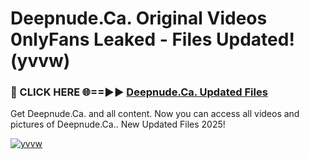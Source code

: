 # Deepnude.Ca. Original Videos 0nlyFans Leaked - Files Updated! (yvvw)

<h3>🔴 CLICK HERE 🌐==►► <a href="https://tinyurl.com/y5r63du9" rel="nofollow">Deepnude.Ca. Updated Files</a></h3>

Get Deepnude.Ca. and all content. Now you can access all videos and pictures of Deepnude.Ca.. New Updated Files 2025!

[![yvvw](https://i.imgur.com/UVo9nyh.gif)](https://tinyurl.com/y5r63du9)